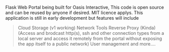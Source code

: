 Flask Web Portal being built for Oasis Interactive, This code is open source and can be reused by anyone if desired. MIT licence applys. This application is still in early development but features will include


> Cloud Storage (v1 working)
>Network Tools
>Reverse Proxy (Kinda) (Access and brodcast http(s), ssh and other connection types from a local server and access it remotely from the portal without exposing the app itself to a public network)
>User management 
>and more....
